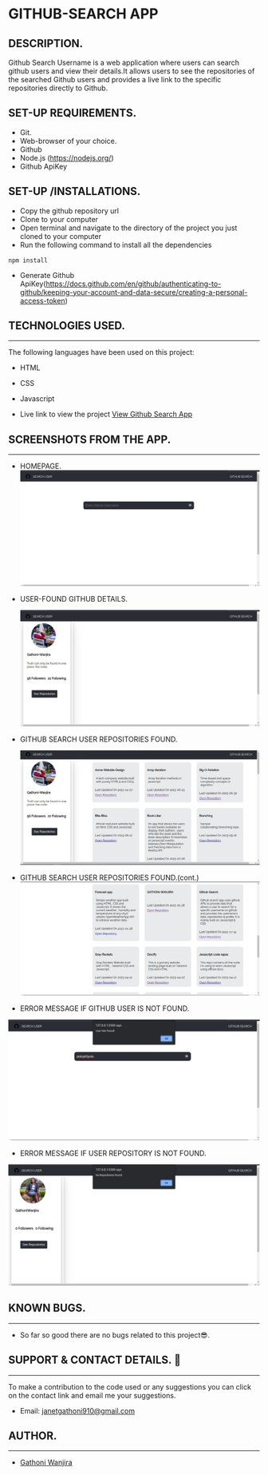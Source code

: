 # GITHUB-SEARCH APP

## DESCRIPTION.

Github Search Username is a web application where users can search github users and view their details.It allows users to see the repositories of the searched Github users and provides a live link to the specific repositories directly to Github.

## SET-UP REQUIREMENTS.

- Git.
- Web-browser of your choice.
- Github
- Node.js (https://nodejs.org/)
- Github ApiKey

## SET-UP /INSTALLATIONS.

- Copy the github repository url
- Clone to your computer
- Open terminal and navigate to the directory of the project you just cloned to your computer
- Run the following command to install all the dependencies

```
npm install
```

- Generate Github ApiKey(https://docs.github.com/en/github/authenticating-to-github/keeping-your-account-and-data-secure/creating-a-personal-access-token)

## TECHNOLOGIES USED. 
---

The following languages have been used on this project:

- HTML
- CSS
- Javascript

- Live link to view the project <a href="https://gathoni-wanjira.github.io/Github-Search/">View Github Search App</a>

## SCREENSHOTS FROM THE APP. 
---

- HOMEPAGE.
  <img src="./images/Home%20Page.jpeg" alt="Home screenshot" />

- USER-FOUND GITHUB DETAILS. 
  
  <img src="./images/UserFound.jpeg" alt="User-Found screenshot" />

- GITHUB SEARCH USER REPOSITORIES FOUND.

  <img src="./images/Repositories.jpeg" alt=" Repositories screenshot" />


- GITHUB SEARCH USER REPOSITORIES FOUND.(cont.)
  <img src="./images/Repositories%20Cont.jpeg" alt="Repositories screenshot" />


 - ERROR MESSAGE IF GITHUB USER IS NOT FOUND.
  <img src="./images//User%20Not%20Found.jpeg" alt=" Not Found screenshot" />

   - ERROR MESSAGE IF USER REPOSITORY IS NOT FOUND.
  <img src="./images/No%20Repositories.jpeg" alt=" No User Repositories screenshot" />



## KNOWN BUGS.
--- 

- So far so good there are no bugs related to this project😎.

## SUPPORT & CONTACT DETAILS. 🙂 
---

To make a contribution to the code used or any suggestions you can click on the contact link and email me your suggestions.

- Email: janetgathoni910@gmail.com

## AUTHOR. 
---

- [Gathoni Wanjira](https://github.com/Gathoni-Wanjira)

